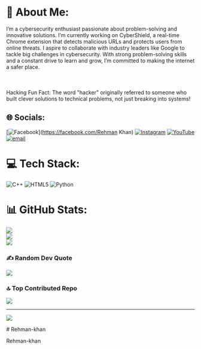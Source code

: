 # 💫 About Me:
I’m a cybersecurity enthusiast passionate about problem-solving and innovative solutions. I’m currently working on CyberShield, a real-time Chrome extension that detects malicious URLs and protects users from online threats. I aspire to collaborate with industry leaders like Google to tackle big challenges in cybersecurity. With strong problem-solving skills and a constant drive to learn and grow, I’m committed to making the internet a safer place.<br><br><br><br>Hacking Fun Fact: The word "hacker" originally referred to someone who built clever solutions to technical problems, not just breaking into systems!<br>


## 🌐 Socials:
[![Facebook](https://img.shields.io/badge/Facebook-%231877F2.svg?logo=Facebook&logoColor=white)](https://facebook.com/Rehman Khan) [![Instagram](https://img.shields.io/badge/Instagram-%23E4405F.svg?logo=Instagram&logoColor=white)](https://instagram.com/rehmankhan0309) [![YouTube](https://img.shields.io/badge/YouTube-%23FF0000.svg?logo=YouTube&logoColor=white)](https://youtube.com/@Computergips3360@youtube) [![email](https://img.shields.io/badge/Email-D14836?logo=gmail&logoColor=white)](mailto:rehman.cbss@gmail.com) 

# 💻 Tech Stack:
![C++](https://img.shields.io/badge/c++-%2300599C.svg?style=for-the-badge&logo=c%2B%2B&logoColor=white) ![HTML5](https://img.shields.io/badge/html5-%23E34F26.svg?style=for-the-badge&logo=html5&logoColor=white) ![Python](https://img.shields.io/badge/python-3670A0?style=for-the-badge&logo=python&logoColor=ffdd54)
# 📊 GitHub Stats:
![](https://github-readme-stats.vercel.app/api?username=Rehman-khan&theme=dark&hide_border=false&include_all_commits=true&count_private=false)<br/>
![](https://github-readme-streak-stats.herokuapp.com/?user=Rehman-khan&theme=dark&hide_border=false)<br/>
![](https://github-readme-stats.vercel.app/api/top-langs/?username=Rehman-khan&theme=dark&hide_border=false&include_all_commits=true&count_private=false&layout=compact)

### ✍️ Random Dev Quote
![](https://quotes-github-readme.vercel.app/api?type=horizontal&theme=radical)

### 🔝 Top Contributed Repo
![](https://github-contributor-stats.vercel.app/api?username=Rehman-khan&limit=5&theme=dark&combine_all_yearly_contributions=true)

---
[![](https://visitcount.itsvg.in/api?id=Rehman-khan&icon=0&color=0)](https://visitcount.itsvg.in)

<!-- Proudly created with GPRM ( https://gprm.itsvg.in ) --># Rehman-khan
Rehman-khan
